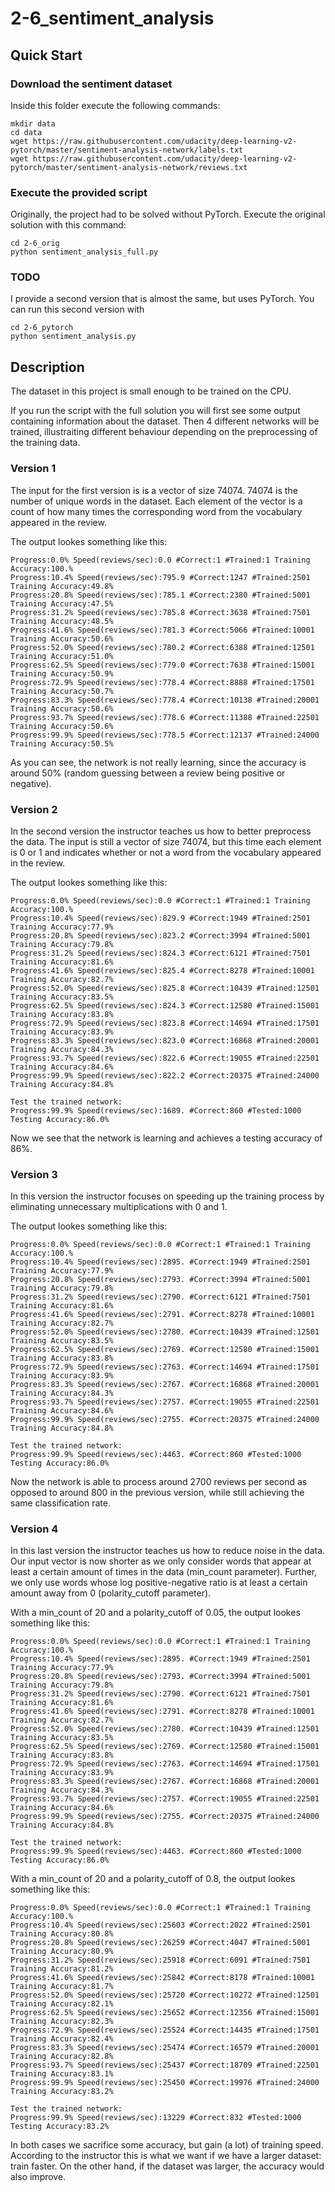 # 2-6_sentiment_analysis

## Quick Start

### Download the sentiment dataset

Inside this folder execute the following commands:

```
mkdir data
cd data
wget https://raw.githubusercontent.com/udacity/deep-learning-v2-pytorch/master/sentiment-analysis-network/labels.txt
wget https://raw.githubusercontent.com/udacity/deep-learning-v2-pytorch/master/sentiment-analysis-network/reviews.txt
```

### Execute the provided script

Originally, the project had to be solved without PyTorch. Execute the original solution with this command:

```
cd 2-6_orig
python sentiment_analysis_full.py
```

### TODO
I provide a second version that is almost the same, but uses PyTorch. You can run this second version with 

```
cd 2-6_pytorch
python sentiment_analysis.py
```

## Description

The dataset in this project is small enough to be trained on the CPU.

If you run the script with the full solution you will first see some output containing information about the dataset. Then 4 different networks will be trained, illustraiting different behaviour depending on the preprocessing of the training data.

### Version 1

The input for the first version is is a vector of size 74074. 74074 is the number of unique words in the dataset. Each element of the vector is a count of how many times the corresponding word from the vocabulary appeared in the review.

The output lookes something like this:

```
Progress:0.0% Speed(reviews/sec):0.0 #Correct:1 #Trained:1 Training Accuracy:100.%
Progress:10.4% Speed(reviews/sec):795.9 #Correct:1247 #Trained:2501 Training Accuracy:49.8%
Progress:20.8% Speed(reviews/sec):785.1 #Correct:2380 #Trained:5001 Training Accuracy:47.5%
Progress:31.2% Speed(reviews/sec):785.8 #Correct:3638 #Trained:7501 Training Accuracy:48.5%
Progress:41.6% Speed(reviews/sec):781.3 #Correct:5066 #Trained:10001 Training Accuracy:50.6%
Progress:52.0% Speed(reviews/sec):780.2 #Correct:6388 #Trained:12501 Training Accuracy:51.0%
Progress:62.5% Speed(reviews/sec):779.0 #Correct:7638 #Trained:15001 Training Accuracy:50.9%
Progress:72.9% Speed(reviews/sec):778.4 #Correct:8888 #Trained:17501 Training Accuracy:50.7%
Progress:83.3% Speed(reviews/sec):778.4 #Correct:10138 #Trained:20001 Training Accuracy:50.6%
Progress:93.7% Speed(reviews/sec):778.6 #Correct:11388 #Trained:22501 Training Accuracy:50.6%
Progress:99.9% Speed(reviews/sec):778.5 #Correct:12137 #Trained:24000 Training Accuracy:50.5%
```

As you can see, the network is not really learning, since the accuracy is around 50% (random guessing between a review being positive or negative).

### Version 2

In the second version the instructor teaches us how to better preprocess the data. The input is still a vector of size 74074, but this time each element is 0 or 1 and indicates whether or not a word from the vocabulary appeared in the review.

The output lookes something like this:

```
Progress:0.0% Speed(reviews/sec):0.0 #Correct:1 #Trained:1 Training Accuracy:100.%
Progress:10.4% Speed(reviews/sec):829.9 #Correct:1949 #Trained:2501 Training Accuracy:77.9%
Progress:20.8% Speed(reviews/sec):823.2 #Correct:3994 #Trained:5001 Training Accuracy:79.8%
Progress:31.2% Speed(reviews/sec):824.3 #Correct:6121 #Trained:7501 Training Accuracy:81.6%
Progress:41.6% Speed(reviews/sec):825.4 #Correct:8278 #Trained:10001 Training Accuracy:82.7%
Progress:52.0% Speed(reviews/sec):825.8 #Correct:10439 #Trained:12501 Training Accuracy:83.5%
Progress:62.5% Speed(reviews/sec):824.3 #Correct:12580 #Trained:15001 Training Accuracy:83.8%
Progress:72.9% Speed(reviews/sec):823.8 #Correct:14694 #Trained:17501 Training Accuracy:83.9%
Progress:83.3% Speed(reviews/sec):823.0 #Correct:16868 #Trained:20001 Training Accuracy:84.3%
Progress:93.7% Speed(reviews/sec):822.6 #Correct:19055 #Trained:22501 Training Accuracy:84.6%
Progress:99.9% Speed(reviews/sec):822.2 #Correct:20375 #Trained:24000 Training Accuracy:84.8%

Test the trained network:
Progress:99.9% Speed(reviews/sec):1689. #Correct:860 #Tested:1000 Testing Accuracy:86.0%
```

Now we see that the network is learning and achieves a testing accuracy of 86%.

### Version 3

In this version the instructor focuses on speeding up the training process by eliminating unnecessary multiplications with 0 and 1.

The output lookes something like this:

```
Progress:0.0% Speed(reviews/sec):0.0 #Correct:1 #Trained:1 Training Accuracy:100.%
Progress:10.4% Speed(reviews/sec):2895. #Correct:1949 #Trained:2501 Training Accuracy:77.9%
Progress:20.8% Speed(reviews/sec):2793. #Correct:3994 #Trained:5001 Training Accuracy:79.8%
Progress:31.2% Speed(reviews/sec):2790. #Correct:6121 #Trained:7501 Training Accuracy:81.6%
Progress:41.6% Speed(reviews/sec):2791. #Correct:8278 #Trained:10001 Training Accuracy:82.7%
Progress:52.0% Speed(reviews/sec):2780. #Correct:10439 #Trained:12501 Training Accuracy:83.5%
Progress:62.5% Speed(reviews/sec):2769. #Correct:12580 #Trained:15001 Training Accuracy:83.8%
Progress:72.9% Speed(reviews/sec):2763. #Correct:14694 #Trained:17501 Training Accuracy:83.9%
Progress:83.3% Speed(reviews/sec):2767. #Correct:16868 #Trained:20001 Training Accuracy:84.3%
Progress:93.7% Speed(reviews/sec):2757. #Correct:19055 #Trained:22501 Training Accuracy:84.6%
Progress:99.9% Speed(reviews/sec):2755. #Correct:20375 #Trained:24000 Training Accuracy:84.8%

Test the trained network:
Progress:99.9% Speed(reviews/sec):4463. #Correct:860 #Tested:1000 Testing Accuracy:86.0%
```

Now the network is able to process around 2700 reviews per second as opposed to around 800 in the previous version, while still achieving the same classification rate.

### Version 4

In this last version the instructor teaches us how to reduce noise in the data. Our input vector is now shorter as we only consider words that appear at least a certain amount of times in the data (min\_count parameter). Further, we only use words whose log positive-negative ratio is at least a certain amount away from 0 (polarity\_cutoff parameter).

With a min\_count of 20 and a polarity\_cutoff of 0.05, the output lookes something like this:

```
Progress:0.0% Speed(reviews/sec):0.0 #Correct:1 #Trained:1 Training Accuracy:100.%
Progress:10.4% Speed(reviews/sec):2895. #Correct:1949 #Trained:2501 Training Accuracy:77.9%
Progress:20.8% Speed(reviews/sec):2793. #Correct:3994 #Trained:5001 Training Accuracy:79.8%
Progress:31.2% Speed(reviews/sec):2790. #Correct:6121 #Trained:7501 Training Accuracy:81.6%
Progress:41.6% Speed(reviews/sec):2791. #Correct:8278 #Trained:10001 Training Accuracy:82.7%
Progress:52.0% Speed(reviews/sec):2780. #Correct:10439 #Trained:12501 Training Accuracy:83.5%
Progress:62.5% Speed(reviews/sec):2769. #Correct:12580 #Trained:15001 Training Accuracy:83.8%
Progress:72.9% Speed(reviews/sec):2763. #Correct:14694 #Trained:17501 Training Accuracy:83.9%
Progress:83.3% Speed(reviews/sec):2767. #Correct:16868 #Trained:20001 Training Accuracy:84.3%
Progress:93.7% Speed(reviews/sec):2757. #Correct:19055 #Trained:22501 Training Accuracy:84.6%
Progress:99.9% Speed(reviews/sec):2755. #Correct:20375 #Trained:24000 Training Accuracy:84.8%

Test the trained network:
Progress:99.9% Speed(reviews/sec):4463. #Correct:860 #Tested:1000 Testing Accuracy:86.0%
```

With a min\_count of 20 and a polarity\_cutoff of 0.8, the output lookes something like this:

```
Progress:0.0% Speed(reviews/sec):0.0 #Correct:1 #Trained:1 Training Accuracy:100.%
Progress:10.4% Speed(reviews/sec):25603 #Correct:2022 #Trained:2501 Training Accuracy:80.8%
Progress:20.8% Speed(reviews/sec):26259 #Correct:4047 #Trained:5001 Training Accuracy:80.9%
Progress:31.2% Speed(reviews/sec):25918 #Correct:6091 #Trained:7501 Training Accuracy:81.2%
Progress:41.6% Speed(reviews/sec):25842 #Correct:8178 #Trained:10001 Training Accuracy:81.7%
Progress:52.0% Speed(reviews/sec):25720 #Correct:10272 #Trained:12501 Training Accuracy:82.1%
Progress:62.5% Speed(reviews/sec):25652 #Correct:12356 #Trained:15001 Training Accuracy:82.3%
Progress:72.9% Speed(reviews/sec):25524 #Correct:14435 #Trained:17501 Training Accuracy:82.4%
Progress:83.3% Speed(reviews/sec):25474 #Correct:16579 #Trained:20001 Training Accuracy:82.8%
Progress:93.7% Speed(reviews/sec):25437 #Correct:18709 #Trained:22501 Training Accuracy:83.1%
Progress:99.9% Speed(reviews/sec):25450 #Correct:19976 #Trained:24000 Training Accuracy:83.2%

Test the trained network:
Progress:99.9% Speed(reviews/sec):13229 #Correct:832 #Tested:1000 Testing Accuracy:83.2%
```

In both cases we sacrifice some accuracy, but gain (a lot) of training speed. According to the instructor this is what we want if we have a larger dataset: train faster. On the other hand, if the dataset was larger, the accuracy would also improve.


